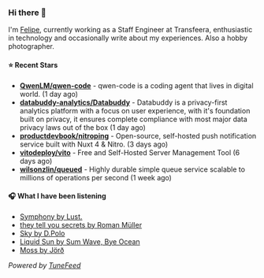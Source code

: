 ### Hi there 👋

I'm [Felipe](https://felipevm.com), currently working as a Staff Engineer at Transfeera, enthusiastic in technology and occasionally write about my experiences. Also a hobby photographer.

#### ⭐ Recent Stars
- **[QwenLM/qwen-code](https://github.com/QwenLM/qwen-code)** - qwen-code is a coding agent that lives in digital world. (1 day ago)
- **[databuddy-analytics/Databuddy](https://github.com/databuddy-analytics/Databuddy)** - Databuddy is a privacy-first analytics platform with a focus on user experience, with it&#39;s foundation built on privacy, it ensures complete compliance with most major data privacy laws out of the box (1 day ago)
- **[productdevbook/nitroping](https://github.com/productdevbook/nitroping)** - Open-source, self-hosted push notification service built with Nuxt 4 &amp; Nitro. (3 days ago)
- **[vitodeploy/vito](https://github.com/vitodeploy/vito)** - Free and Self-Hosted  Server Management Tool (6 days ago)
- **[wilsonzlin/queued](https://github.com/wilsonzlin/queued)** - Highly durable simple queue service scalable to millions of operations per second (1 week ago)

#### 🎧 What I have been listening
- [Symphony by Lust.](https://open.spotify.com/track/7JPnR1mG2F8ZxDZx7ODyCj)
- [they tell you secrets by Roman Müller](https://open.spotify.com/track/5EU9blgTmzpKdrLaqn3TfT)
- [Sky by D.Polo](https://open.spotify.com/track/6bKcw2ahC1wN76dUp2axtc)
- [Liquid Sun by Sum Wave, Bye Ocean](https://open.spotify.com/track/6IefXHLqp3GFN7u49Tbe9K)
- [Moss by Jörð](https://open.spotify.com/track/3sZQxpncC7jfRRMYKrhwR7)

_Powered by [TuneFeed](https://tunefeed.app?ref=github.com)_
